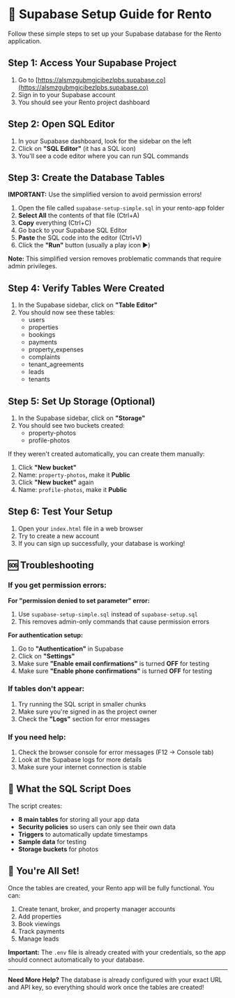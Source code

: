 # 🚀 Supabase Setup Guide for Rento

Follow these simple steps to set up your Supabase database for the Rento application.

## Step 1: Access Your Supabase Project

1. Go to [https://alsmzgubmgjcibezlpbs.supabase.co](https://alsmzgubmgjcibezlpbs.supabase.co)
2. Sign in to your Supabase account
3. You should see your Rento project dashboard

## Step 2: Open SQL Editor

1. In your Supabase dashboard, look for the sidebar on the left
2. Click on **"SQL Editor"** (it has a SQL icon)
3. You'll see a code editor where you can run SQL commands

## Step 3: Create the Database Tables

**IMPORTANT:** Use the simplified version to avoid permission errors!

1. Open the file called `supabase-setup-simple.sql` in your rento-app folder
2. **Select All** the contents of that file (Ctrl+A)
3. **Copy** everything (Ctrl+C)
4. Go back to your Supabase SQL Editor
5. **Paste** the SQL code into the editor (Ctrl+V)
6. Click the **"Run"** button (usually a play icon ▶️)

**Note:** This simplified version removes problematic commands that require admin privileges.

## Step 4: Verify Tables Were Created

1. In the Supabase sidebar, click on **"Table Editor"**
2. You should now see these tables:
   - users
   - properties
   - bookings
   - payments
   - property_expenses
   - complaints
   - tenant_agreements
   - leads
   - tenants

## Step 5: Set Up Storage (Optional)

1. In the Supabase sidebar, click on **"Storage"**
2. You should see two buckets created:
   - property-photos
   - profile-photos

If they weren't created automatically, you can create them manually:
1. Click **"New bucket"**
2. Name: `property-photos`, make it **Public**
3. Click **"New bucket"** again
4. Name: `profile-photos`, make it **Public**

## Step 6: Test Your Setup

1. Open your `index.html` file in a web browser
2. Try to create a new account
3. If you can sign up successfully, your database is working!

## 🆘 Troubleshooting

### If you get permission errors:

**For "permission denied to set parameter" error:**
1. Use `supabase-setup-simple.sql` instead of `supabase-setup.sql`
2. This removes admin-only commands that cause permission errors

**For authentication setup:**
1. Go to **"Authentication"** in Supabase
2. Click on **"Settings"**
3. Make sure **"Enable email confirmations"** is turned **OFF** for testing
4. Make sure **"Enable phone confirmations"** is turned **OFF** for testing

### If tables don't appear:
1. Try running the SQL script in smaller chunks
2. Make sure you're signed in as the project owner
3. Check the **"Logs"** section for error messages

### If you need help:
1. Check the browser console for error messages (F12 → Console tab)
2. Look at the Supabase logs for more details
3. Make sure your internet connection is stable

## 📝 What the SQL Script Does

The script creates:
- **8 main tables** for storing all your app data
- **Security policies** so users can only see their own data
- **Triggers** to automatically update timestamps
- **Sample data** for testing
- **Storage buckets** for photos

## 🎉 You're All Set!

Once the tables are created, your Rento app will be fully functional. You can:

1. Create tenant, broker, and property manager accounts
2. Add properties
3. Book viewings
4. Track payments
5. Manage leads

**Important:** The `.env` file is already created with your credentials, so the app should connect automatically to your database.

---

**Need More Help?** The database is already configured with your exact URL and API key, so everything should work once the tables are created!